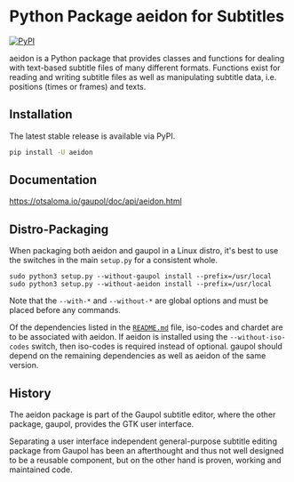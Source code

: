 Python Package aeidon for Subtitles
===================================

[![PyPI](https://img.shields.io/pypi/v/aeidon.svg)](https://pypi.org/project/aeidon/)

aeidon is a Python package that provides classes and functions for
dealing with text-based subtitle files of many different formats.
Functions exist for reading and writing subtitle files as well as
manipulating subtitle data, i.e. positions (times or frames) and texts.

## Installation

The latest stable release is available via PyPI.

```bash
pip install -U aeidon
```

## Documentation

https://otsaloma.io/gaupol/doc/api/aeidon.html

## Distro-Packaging

When packaging both aeidon and gaupol in a Linux distro, it's best to
use the switches in the main `setup.py` for a consistent whole.

    sudo python3 setup.py --without-gaupol install --prefix=/usr/local
    sudo python3 setup.py --without-aeidon install --prefix=/usr/local

Note that the `--with-*` and `--without-*` are global options and must
be placed before any commands.

Of the dependencies listed in the [`README.md`](README.md) file,
iso-codes and chardet are to be associated with aeidon. If aeidon is
installed using the `--without-iso-codes` switch, then iso-codes is
required instead of optional. gaupol should depend on the remaining
dependencies as well as aeidon of the same version.

## History

The aeidon package is part of the Gaupol subtitle editor, where the
other package, gaupol, provides the GTK user interface.

Separating a user interface independent general-purpose subtitle editing
package from Gaupol has been an afterthought and thus not well designed
to be a reusable component, but on the other hand is proven, working and
maintained code.
